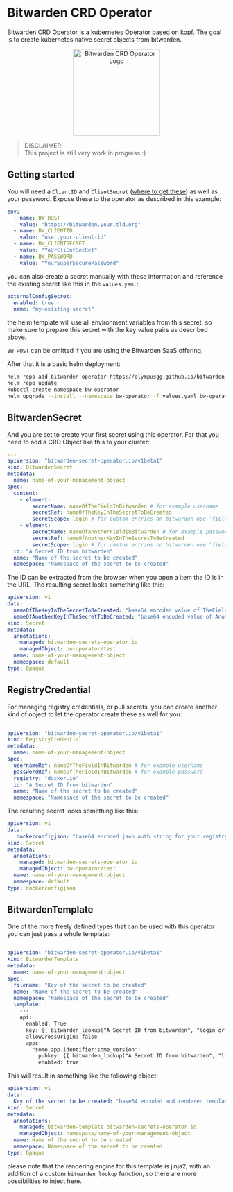 # Bitwarden CRD Operator

Bitwarden CRD Operator is a kubernetes Operator based on [kopf](https://github.com/nolar/kopf/). The goal is to create kubernetes native secret objects from bitwarden.

<p align="center">
  <img src="https://github.com/OlympusGG/bitwarden-crd-operator/blob/main/logo.png?raw=true" alt="Bitwarden CRD Operator Logo" width="200"/>
</p>

> DISCLAIMER:  
> This project is still very work in progress :)


## Getting started

You will need a `ClientID` and `ClientSecret` ([where to get these](https://bitwarden.com/help/personal-api-key/)) as well as your password.
Expose these to the operator as described in this example:

```yaml
env:
  - name: BW_HOST
    value: "https://bitwarden.your.tld.org"
  - name: BW_CLIENTID
    value: "user.your-client-id"
  - name: BW_CLIENTSECRET
    value: "YoUrCliEntSecRet"
  - name: BW_PASSWORD
    value: "YourSuperSecurePassword"
```

you can also create a secret manually with these information and reference the existing secret like this in the `values.yaml`:

```yaml
externalConfigSecret:
  enabled: true
  name: "my-existing-secret"
```

the helm template will use all environment variables from this secret, so make sure to prepare this secret with the key value pairs as described above.

`BW_HOST` can be omitted if you are using the Bitwarden SaaS offering.

After that it is a basic helm deployment:

```bash
helm repo add bitwarden-operator https://olympusgg.github.io/bitwarden-crd-operator
helm repo update 
kubectl create namespace bw-operator
helm upgrade --install --namespace bw-operator -f values.yaml bw-operator bitwarden-operator/bitwarden-crd-operator
```

## BitwardenSecret

And you are set to create your first secret using this operator. For that you need to add a CRD Object like this to your cluster:

```yaml
---
apiVersion: "bitwarden-secret-operator.io/v1beta1"
kind: BitwardenSecret
metadata:
  name: name-of-your-management-object
spec:
  content:
    - element:
        secretName: nameOfTheFieldInBitwarden # for example username
        secretRef: nameOfTheKeyInTheSecretToBeCreated 
        secretScope: login # for custom entries on bitwarden use 'fields' 
    - element:
        secretName: nameOfAnotherFieldInBitwarden # for example password
        secretRef: nameOfAnotherKeyInTheSecretToBeCreated 
        secretScope: login # for custom entries on bitwarden use 'fields' 
  id: "A Secret ID from bitwarden"
  name: "Name of the secret to be created"
  namespace: "Namespace of the secret to be created"
```

The ID can be extracted from the browser when you open a item the ID is in the URL. The resulting secret looks something like this:

```yaml
apiVersion: v1
data:
  nameOfTheKeyInTheSecretToBeCreated: "base64 encoded value of TheFieldInBitwarden"
  nameOfAnotherKeyInTheSecretToBeCreated: "base64 encoded value of AnotherFieldInBitwarden"
kind: Secret
metadata:
  annotations:
    managed: bitwarden-secrets-operator.io
    managedObject: bw-operator/test
  name: name-of-your-management-object
  namespace: default
type: Opaque
```

## RegistryCredential

For managing registry credentials, or pull secrets, you can create another kind of object to let the operator create these as well for you:

```yaml
---
apiVersion: "bitwarden-secret-operator.io/v1beta1"
kind: RegistryCredential
metadata:
  name: name-of-your-management-object
spec:
  usernameRef: nameOfTheFieldInBitwarden # for example username
  passwordRef: nameOfTheFieldInBitwarden # for example password
  registry: "docker.io"
  id: "A Secret ID from bitwarden"
  name: "Name of the secret to be created"
  namespace: "Namespace of the secret to be created"
```

The resulting secret looks something like this:

```yaml
apiVersion: v1
data:
  .dockerconfigjson: "base64 encoded json auth string for your registry"
kind: Secret
metadata:
  annotations:
    managed: bitwarden-secrets-operator.io
    managedObject: bw-operator/test
  name: name-of-your-management-object
  namespace: default
type: dockerconfigjson
```

## BitwardenTemplate

One of the more freely defined types that can be used with this operator you can just pass a whole template:

```yaml
---
apiVersion: "bitwarden-secret-operator.io/v1beta1"
kind: BitwardenTemplate
metadata:
  name: name-of-your-management-object
spec:
  filename: "Key of the secret to be created"
  name: "Name of the secret to be created"
  namespace: "Namespace of the secret to be created"
  template: |
    ---
    api:
      enabled: True
      key: {{ bitwarden_lookup("A Secret ID from bitwarden", "login or fields", "name of a field in bitwarden") }}
      allowCrossOrigin: false
      apps:
        "some.app.identifier:some_version":
          pubkey: {{ bitwarden_lookup("A Secret ID from bitwarden", "login or fields", "name of a field in bitwarden") }}
          enabled: true
```

This will result in something like the following object:

```yaml
apiVersion: v1
data:
  Key of the secret to be created: "base64 encoded and rendered template with secrets injected directly from bitwarden"
kind: Secret
metadata:
  annotations:
    managed: bitwarden-template.bitwarden-secrets-operator.io
    managedObject: namespace/name-of-your-management-object
  name: Name of the secret to be created
  namespace: Namespace of the secret to be created
type: Opaque
```

please note that the rendering engine for this template is jinja2, with an addition of a custom `bitwarden_lookup` function, so there are more possibilities to inject here.
